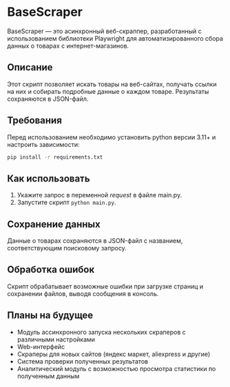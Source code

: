 # BaseScraper

BaseScraper — это асинхронный веб-скраппер, разработанный с использованием библиотеки Playwright для автоматизированного сбора данных о товарах с интернет-магазинов.

## Описание
Этот скрипт позволяет искать товары на веб-сайтах, получать ссылки на них и собирать подробные данные о каждом товаре. Результаты сохраняются в JSON-файл.

## Требования
Перед использованием необходимо установить python версии 3.11+ и настроить зависимости:

```sh
pip install -r requirements.txt
```

## Как использовать

1. Укажите запрос в переменной *request* в файле main.py.
2. Запустите скрипт `python main.py`.

## Сохранение данных
Данные о товарах сохраняются в JSON-файл с названием, соответствующим поисковому запросу.

## Обработка ошибок
Скрипт обрабатывает возможные ошибки при загрузке страниц и сохранении файлов, выводя сообщения в консоль.

## Планы на будущее
* Модуль ассинхронного запуска нескольких скраперов с различными настройками
* Web-интерфейс
* Скраперы для новых сайтов (яндекс маркет, aliexpress и другие) 
* Система проверки полученных результатов
* Аналитический модуль с возможностью просмотра статистики по полученным данным